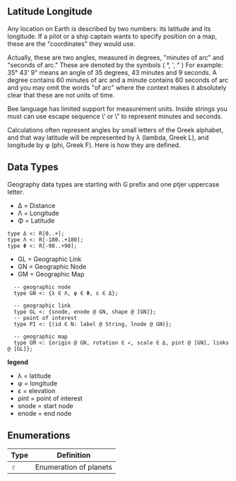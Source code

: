 ## Latitude Longitude

Any location on Earth is described by two numbers: its latitude and its longitude. If a pilot or a ship captain wants to specify position on a map, these are the "coordinates" they would use.

Actually, these are two angles, measured in degrees, "minutes of arc" and "seconds of arc." These are denoted by the symbols ( °,   ',   "  ) For example: 35° 43' 9" means an angle of 35 degrees, 43 minutes and 9 seconds. A degree contains 60 minutes of arc and a minute contains 60 seconds of arc and you may omit the words "of arc" where the context makes it absolutely clear that these are not units of time.

Bee language has limited support for measurement units. Inside strings you must can use escape sequence \\' or \\" to represent minutes and seconds. 

Calculations often represent angles by small letters of the Greek alphabet, and that way latitude will be represented by λ (lambda, Greek L), and longitude by φ (phi, Greek F). Here is how they are defined. 

## Data Types

Geography data types are starting with G prefix and one ptjer uppercase letter.

* Δ = Distance
* Λ = Longitude
* Φ = Latitude

```
type Δ <: R[0..+];       
type Λ <: R[-180..+180];
type Φ <: R[-90..+90];
```

* GL = Geographic Link
* GN = Geographic Node
* GM = Geographic Map

```
  -- geographic node
  type GN <: {λ ∈ Λ, φ ∈ Φ, ε ∈ Δ};             
 
  -- geographic link
  type GL <: {snode, enode @ GN, shape @ [GN]};
  -- point of interest
  type PI <: {(id ∈ N: label @ String, lnode @ GN)};
 
  -- geographic map
  type GM <: {origin @ GN, rotation ∈ ∠, scale ∈ Δ, pint @ [GN], links @ [GL]};
```

**legend**

* λ = latitude
* φ = longitude
* ε = elevation
* pint  = point of interest
* snode = start node
* enode = end node


## Enumerations

Type   | Definition
-------|---------------------------------------------------------------------------
♇      | Enumeration of planets
